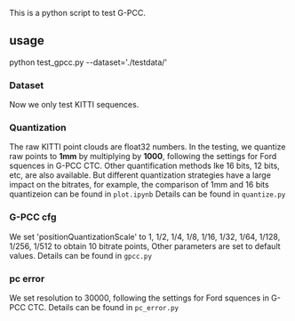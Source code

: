 This is a python script to test G-PCC.

## usage
python test_gpcc.py --dataset='./testdata/'

### Dataset 
Now we only test KITTI sequences.

### Quantization

The raw KITTI point clouds are float32 numbers. In the testing, we quantize raw points to **1mm** by multiplying by **1000**, following the settings for Ford squences in G-PCC CTC. 
Other quantification methods lke 16 bits, 12 bits, etc, are also available. But different quantization strategies have a large impact on the bitrates, for example, the comparison of 1mm and 16 bits quantizeion can be found in `plot.ipynb`
Details can be found in `quantize.py`

### G-PCC cfg

We set 'positionQuantizationScale' to 1, 1/2, 1/4, 1/8, 1/16, 1/32, 1/64, 1/128, 1/256, 1/512 to obtain 10 bitrate points, Other parameters are set to default values.
Details can be found in `gpcc.py`

### pc error
We set resolution to 30000, following the settings for Ford squences in G-PCC CTC.
Details can be found in `pc_error.py`



